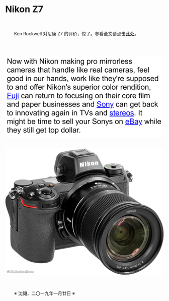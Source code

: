 # Nikon Z7

&emsp;&emsp;

&emsp;&emsp;Ken Rockwell 对尼康 Z7 的评价，惊了。参看全文请点击[此处](https://kenrockwell.com/nikon/mirrorless/z7.htm)。

&emsp;&emsp;

&emsp;&emsp;![评价](https://github.com/voyageplanet/treatise/blob/master/_img_/20190120-ken-z7-review.png)

&emsp;&emsp;![本体](https://github.com/voyageplanet/treatise/blob/master/_img_/20190120-ken-z7-body.png)

&emsp;&emsp;

&emsp;&emsp;※ 沈翎，二〇一九年一月廿日 ※